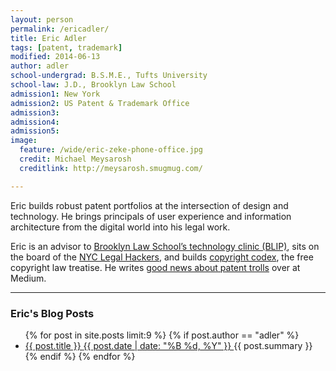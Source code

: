 ```yaml
---
layout: person
permalink: /ericadler/
title: Eric Adler
tags: [patent, trademark]
modified: 2014-06-13
author: adler
school-undergrad: B.S.M.E., Tufts University
school-law: J.D., Brooklyn Law School
admission1: New York
admission2: US Patent & Trademark Office
admission3: 
admission4:
admission5: 
image:
  feature: /wide/eric-zeke-phone-office.jpg
  credit: Michael Meysarosh
  creditlink: http://meysarosh.smugmug.com/

---
```



Eric builds robust patent portfolios at the intersection of design and technology. He brings principals of user experience and information architecture from the digital world into his legal work. 

Eric is an advisor to <a href="http://www.blipclinic.org/">Brooklyn Law School’s technology clinic (BLIP)</a>, sits on the board of the <a href="http://legalhackers.org/">NYC Legal Hackers</a>, and builds <a href='http://www.copyrightcodex.com'>copyright codex</a>, the free copyright law treatise. He writes <a href="https://medium.com/@teachingaway">good news about patent trolls</a> over at Medium. 

- - - 

### Eric's Blog Posts

<ul class="post-list">
{% for post in site.posts limit:9 %} 
{% if post.author == "adler" %}
  <li>
    <article>
        <a href="{{ site.url }}{{ post.url }}">
            <span class="post-list-title">
                {{ post.title }} 
            </span>
            <span class="entry-date">
                <time datetime="{{ post.date | date_to_xmlschema }}">
                    {{ post.date | date: "%B %d, %Y" }}
                </time>
            </span>
        </a>
        <span class="post-list-summary">
            {{ post.summary }} 
        </span>
    </article>
</li>
{% endif %}
{% endfor %}
</ul>



